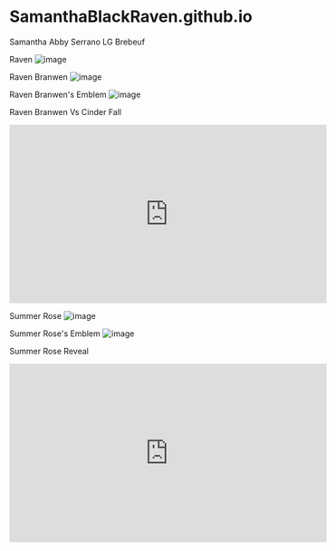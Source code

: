 # SamanthaBlackRaven.github.io
Samantha Abby Serrano
LG Brebeuf

Raven
![image](https://user-images.githubusercontent.com/122419165/212208369-a8cff5a0-bbac-4ab2-b7e1-2a2d871a4bc5.png)

Raven Branwen
![image](https://user-images.githubusercontent.com/122419165/212208599-d8ac8bc7-645f-42e8-b6cf-3b50813da979.png)

Raven Branwen's Emblem
![image](https://user-images.githubusercontent.com/122419165/212210731-afbbd95b-092c-48a8-aa73-f4feb6f21b10.png)

Raven Branwen Vs Cinder Fall
<iframe width="560" height="315" src="https://www.youtube.com/embed/2H3-iqY8aww" title="YouTube video player" frameborder="0" allow="accelerometer; autoplay; clipboard-write; encrypted-media; gyroscope; picture-in-picture; web-share" allowfullscreen></iframe>

Summer Rose 
![image](https://user-images.githubusercontent.com/122419165/212211161-2df64ffb-6640-4e77-9121-3e20cdc95902.png)

Summer Rose's Emblem
![image](https://user-images.githubusercontent.com/122419165/212211286-67c8206b-6784-4a6e-8fef-10427990477b.png)

Summer Rose Reveal
<iframe width="560" height="315" src="https://www.youtube.com/embed/7fcy0NS4rb8" title="YouTube video player" frameborder="0" allow="accelerometer; autoplay; clipboard-write; encrypted-media; gyroscope; picture-in-picture; web-share" allowfullscreen></iframe>
